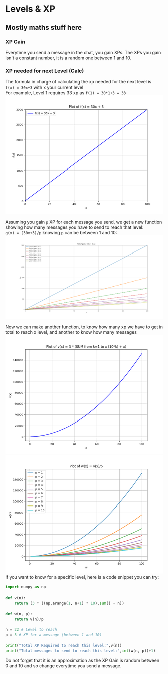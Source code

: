 # Levels & XP
## Mostly maths stuff here

### XP Gain
Everytime you send a message in the chat, you gain XPs.
The XPs you gain isn't a constant number, it is a random one between 1 and 10.

### XP needed for next Level (Calc)
The formula in charge of calculating the xp needed for the next level is  
`f(x) = 30x+3` with x your current level  
For example, Level 1 requires 33 xp as `f(1) = 30*1+3 = 33`
![Levels & XP Formula](assets/level_xp_formula.png)

Assuming you gain `p` XP for each message you send, we get a new function showing how many messages you have to send to reach that level:  
`g(x) = (30x+3)/p` knowing `p` can be between 1 and 10:
![Total messages to send for each levels](assets/message_eachlevel_xp_formula.png)  

Now we can make another function, to know how many xp we have to get in total to reach x level, and another to know how many messages  
![Total XP to get for x level](assets/total_level_xp_formula.png)  
![Total Messages to reach x level](assets/total_message_level_xp_formula.png)  
If you want to know for a specific level, here is a code snippet you can try:  
```py
import numpy as np

def v(n):
    return (3 * ((np.arange(1, n+1) * 10).sum() + n))

def w(n, p):
    return v(n)/p

n = 22 # Level to reach
p = 5 # XP for a message (between 1 and 10)

print("Total XP Required to reach this level:",v(n))
print("Total messages to send to reach this level:",int(w(n, p))+1)
```  
Do not forget that it is an approximation as the XP Gain is random between 0 and 10 and so change everytime you send a message.
